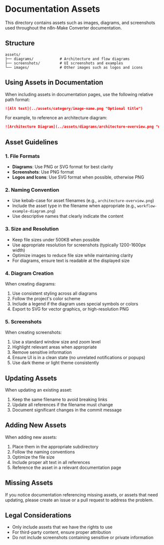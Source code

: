 # Documentation Assets

This directory contains assets such as images, diagrams, and screenshots used throughout the n8n-Make Converter documentation.

## Structure

```
assets/
├── diagrams/            # Architecture and flow diagrams
├── screenshots/         # UI screenshots and examples
└── images/              # Other images such as logos and icons
```

## Using Assets in Documentation

When including assets in documentation pages, use the following relative path format:

```markdown
![Alt text](../assets/category/image-name.png "Optional title")
```

For example, to reference an architecture diagram:

```markdown
![Architecture Diagram](../assets/diagrams/architecture-overview.png "n8n-Make Converter Architecture")
```

## Asset Guidelines

### 1. File Formats

- **Diagrams**: Use PNG or SVG format for best clarity
- **Screenshots**: Use PNG format
- **Logos and Icons**: Use SVG format when possible, otherwise PNG

### 2. Naming Convention

- Use kebab-case for asset filenames (e.g., `architecture-overview.png`)
- Include the asset type in the filename when appropriate (e.g., `workflow-example-diagram.png`)
- Use descriptive names that clearly indicate the content

### 3. Size and Resolution

- Keep file sizes under 500KB when possible
- Use appropriate resolution for screenshots (typically 1200-1600px width)
- Optimize images to reduce file size while maintaining clarity
- For diagrams, ensure text is readable at the displayed size

### 4. Diagram Creation

When creating diagrams:

1. Use consistent styling across all diagrams
2. Follow the project's color scheme
3. Include a legend if the diagram uses special symbols or colors
4. Export to SVG for vector graphics, or high-resolution PNG

### 5. Screenshots

When creating screenshots:

1. Use a standard window size and zoom level
2. Highlight relevant areas when appropriate
3. Remove sensitive information
4. Ensure UI is in a clean state (no unrelated notifications or popups)
5. Use dark theme or light theme consistently

## Updating Assets

When updating an existing asset:

1. Keep the same filename to avoid breaking links
2. Update all references if the filename must change
3. Document significant changes in the commit message

## Adding New Assets

When adding new assets:

1. Place them in the appropriate subdirectory
2. Follow the naming conventions
3. Optimize the file size
4. Include proper alt text in all references
5. Reference the asset in a relevant documentation page

## Missing Assets

If you notice documentation referencing missing assets, or assets that need updating, please create an issue or a pull request to address the problem.

## Legal Considerations

- Only include assets that we have the rights to use
- For third-party content, ensure proper attribution
- Do not include screenshots containing sensitive or private information 